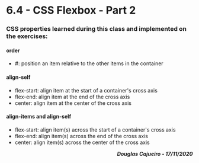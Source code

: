 # 6.4 - CSS Flexbox - Part 2

### CSS properties learned during this class and implemented on the exercises:

#### order

- #: position an item relative to the other items in the container

#### align-self

- flex-start: align item at the start of a container's cross axis
- flex-end: align item at the end of the cross axis
- center: align item at the center of the cross axis


#### align-items and align-self

- flex-start: align item(s) across the start of a container's cross axis
- flex-end: align item(s) across the end of the cross axis
- center: align item(s) across the center of the cross axis



**_<div align="right">Douglas Cajueiro - 17/11/2020 </div>_**